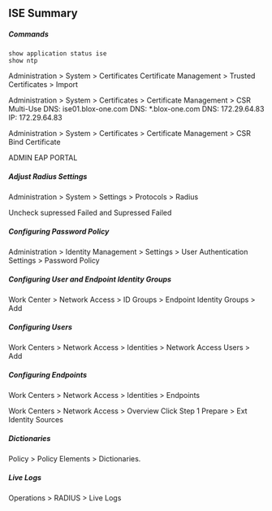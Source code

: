 ## ISE Summary

##### Commands
```
show application status ise
show ntp
```

Administration > System > Certificates
Certificate Management > Trusted Certificates > Import

Administration > System > Certificates > Certificate Management > CSR
Multi-Use
DNS: ise01.blox-one.com
DNS: *.blox-one.com
DNS: 172.29.64.83
IP: 172.29.64.83


Administration > System > Certificates > Certificate Management > CSR
Bind Certificate

ADMIN
EAP
PORTAL

##### Adjust Radius Settings

Administration > System > Settings > Protocols > Radius

Uncheck supressed Failed and Supressed Failed


##### Configuring Password Policy
Administration > Identity Management > Settings > User Authentication Settings > Password Policy

##### Configuring User and Endpoint Identity Groups
Work Center > Network Access > ID Groups > Endpoint Identity Groups > Add 

##### Configuring Users
Work Centers > Network Access > Identities > Network Access Users > Add


##### Configuring Endpoints

Work Centers > Network Access > Identities > Endpoints 


Work Centers > Network Access > Overview
Click Step 1 Prepare > Ext Identity Sources


##### Dictionaries
Policy > Policy Elements > Dictionaries.



##### Live Logs
Operations > RADIUS > Live Logs

